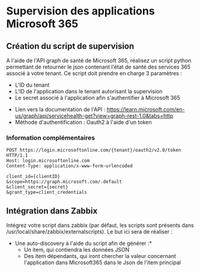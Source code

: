# Supervision des applications Microsoft 365

## Création du script de supervision

A l'aide de l'API graph de santé de Microsoft 365, réalisez un script python permettant de retourner le json contenant l'état de santé des services 365 associé à votre tenant. Ce script doit prendre en charge 3 paramètres :
* L'ID du tenant
* L'ID de l'application dans le tenant autorisant la supervision
* Le secret associé à l'application afin s'authentifier à Microsoft 365

- Lien vers la documentation de l'API : https://learn.microsoft.com/en-us/graph/api/servicehealth-get?view=graph-rest-1.0&tabs=http
- Méthode d'authentification : Oauth2 à l'aide d'un token

### Information complémentaires

```
POST https://login.microsoftonline.com/{tenant}/oauth2/v2.0/token HTTP/1.1
Host: login.microsoftonline.com
Content-Type: application/x-www-form-urlencoded

client_id={clientID}
&scope=https://graph.microsoft.com/.default
&client_secret={secret}
&grant_type=client_credentials
```


## Intégration dans Zabbix

Intégrez votre script dans zabbix (par défaut, les scripts sont présents dans /usr/local/share/zabbix/externalscripts).
Le but ici sera de réaliser :
* Une auto-discovery à l'aide du script afin de générer :*
  * Un item, qui contiendra les données JSON
  * Des item dépendants, qui iront chercher la valeur concernant l'application dans Microsoft365 dans le Json de l'item principal
